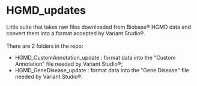 # HGMD_updates <br />
Little suite that takes raw files downloaded from Biobase® HGMD data and convert them into a format accepted by Variant Studio®. <br /><br />
There are 2 folders in the repo: <br />
- HGMD_CustomAnnotation_update : format data into the "Custom Annotation" file needed by Variant Studio®;
- HGMD_GeneDisease_update : format data into the "Gene Disease" file needed by Variant Studio®.
